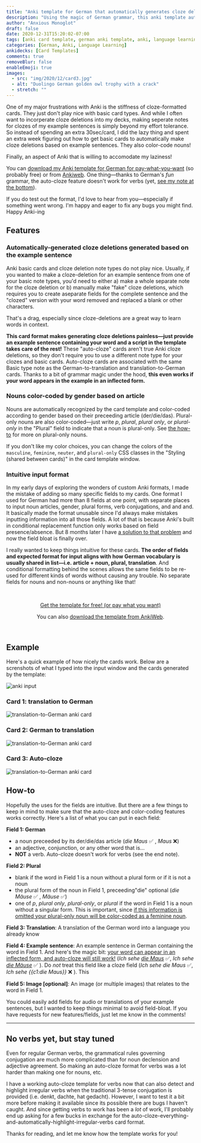 ```yaml
---
title: "Anki template for German that automatically generates cloze deletions and color-codes nouns"
description: "Using the magic of German grammar, this anki template automatically color-codes nouns by gender and generates cloze deletions without extra clicks or note types—just enter the word and an example sentence."
author: "Anxious Monoglot"
draft: false
date: 2020-12-31T15:20:02-07:00
tags: [anki card template, german anki template, anki, language learning]
categories: [German, Anki, Language Learning]
ankidecks: [Card Templates]
comments: true
removeBlur: false
enableEmoji: true
images:
  - src: "img/2020/12/card3.jpg"
  - alt: "Duolingo German golden owl trophy with a crack"
  - stretch: ""
---
```


One of my major frustrations with Anki is the stiffness of cloze-formatted cards. They just don't play nice with basic card types. And while I often want to incorperate cloze deletions into my decks, making seperate notes for clozes of my example sentences is simply beyond my effort tolerance.  So instead of spending an extra 30sec/card, I did the lazy thing and spent an extra week figuring out how to get basic cards to automatically make cloze deletions based on example sentences. They also color-code nouns!

Finally, an aspect of Anki that is willing to accomodate my laziness!

You can [download my Anki template for German for pay-what-you-want](https://gum.co/monoglotanxiety-autocloze-nouns-etc) (so probably free) or from [Ankiweb](https://ankiweb.net/shared/info/1483890412). One thing—thanks to German's *fun* grammar, the auto-cloze feature doesn't work for verbs (yet, [see my note at the bottom](#no-verbs-yet-but-stay-tuned)). 

If you do test out the format, I'd love to hear from you—especially if something went wrong. I'm happy and eager to fix any bugs you might find. Happy Anki-ing

## Features

### Automatically-generated cloze deletions generated based on the example sentence

Anki basic cards and cloze deletion note types do not play nice. Usually, if you wanted to make a cloze-deletion for an example sentence from one of your basic note types, you'd need to either a) make a whole separate note for the cloze deletion or b) manually make "fake" cloze deletions, which requires you to create aseparate fields for the complete sentence and the "clozed" version with your word removed and replaced a blank or other characters.

That's a drag, especially since cloze-deletions are a great way to learn words in context. 

**This card format makes generating cloze deletions painless—just provide an example sentence containing your word and a script in the template takes care of the rest!** These "auto-cloze" cards aren't true Anki cloze deletions, so they don't require you to use a different note type for your clozes and basic cards. Auto-cloze cards are associated with the same Basic type note as the German-to-translation and translation-to-German cards. Thanks to a bit of grammar magic under the hood, **this even works if your word appears in the example in an inflected form.** 

### Nouns color-coded by gender based on article

Nouns are automatically recognized by the card template and color-coded according to gender based on their preceeding article (der/die/das). Plural-only nouns are also color-coded—just write *p*, *plural*, *plural only*, or *plural-only* in the "Plural" field to indicate that a noun is plural-only. See [the how-to](#how-to) for more on plural-only nouns. 

If you don't like my color choices, you can change the colors of the `masculine`, `feminine`, `neuter`, and `plural-only`  CSS classes in the "Styling (shared between cards)" in the card template window.

### Intuitive input format 

In my early days of exploring the wonders of custom Anki formats, I made the mistake of adding so many specific fields to my cards. One format I used for German had more than 8 fields at one point, with separate places to input noun articles, gender, plural forms, verb conjugations, and and and. It basically made the format unusable since I'd always make mistakes inputting information into all those fields. A lot of that is because Anki's built in conditional replacement function only works based on field presence/absence. But 8 months later I have [a solution to that problem](/blog/conditional-formatting-based-on-field-content-for-anki-flashcards/) and now the field bloat is finally over. 

I really wanted to keep things intuitive for these cards. **The order of fields and expected format for input aligns with how German vocabulary is usually shared in list—i.e. article + noun, plural, translation**. And conditional formatting behind the scenes allows the same fields to be re-used for different kinds of words without causing any trouble. No separate fields for nouns and non-nouns or anything like that!

<br>

<center>

<script src="https://gumroad.com/js/gumroad.js"></script>
<a class="gumroad-button" href="https://gum.co/TOguD" target="_blank">Get the template for free! (or pay what you want)</a>

You can also [download the template from AnkiWeb](https://ankiweb.net/shared/info/1483890412).

</center>

<br>

## Example

Here's a quick example of how nicely the cards work. Below are a screnshots of what I typed into the input window and the cards generated by the template:

![anki input](/img/2020/12/fieldpreview.png)

### Card 1: translation to German

![translation-to-German anki card](/img/2020/12/card1.jpg)

### Card 2: German to translation

![translation-to-German anki card](/img/2020/12/card2.jpg)

### Card 3: Auto-cloze

![translation-to-German anki card](/img/2020/12/card3.jpg)

## How-to

Hopefully the uses for the fields are intuitive. But there are a few things to keep in mind to make sure that the auto-cloze and color-coding features works correctly. Here's a list of what you can put in each field:

**Field 1: German**

* a noun preceeded by its der/die/das article (*die Maus* :white_check_mark: , *Maus* :x:)
* an adjective, conjunction, or any other word that is…
* **NOT** a verb. Auto-cloze doesn't work for verbs (see the end note).

**Field 2: Plural**

* blank if the word in Field 1 is a noun without a plural form or if it is not a noun
* the plural form of the noun in Field 1, preceeding"die" optional (*die Mäuse* :white_check_mark: , *Mäuse* :white_check_mark:)
* one of *p*, *plural only*, *plural-only*, or *plural* if the word in Field 1 is a noun without a singular form. This is important, since <u>if this information is omitted your plural-only noun will be color-coded as a feminine noun</u>. 

**Field 3: Translation**: A translation of the German word into a language you already know

**Field 4: Example sentence**: An example sentence in German containing the word in Field 1. And here's the magic bit: <u>your word can appear in an inflected form, and auto-cloze will still work!</u> (*Ich sehe <u>die Maus*</u> :white_check_mark:, *Ich sehe <u>die Mäuse*</u> :white_check_mark: ). Do *not* treat this field like a cloze field (*Ich sehe die Maus* :white_check_mark:, *Ich sehe {{c1:die Maus}}* :x: ). This 

**Field 5: Image [optional]**: An image (or multiple images) that relates to the word in Field 1.

You could easily add fields for audio or translations of your example sentences, but I wanted to keep things minimal to avoid field-bloat. If you have requests for new features/fields, just let me know in the comments!

---

## No verbs yet, but stay tuned

Even for regular German verbs, the grammatical rules governing conjugation are much more complicated than for noun declension and adjective agreement. So making an auto-cloze format for verbs was a lot harder than making one for nouns, etc.

I have a working auto-cloze template for verbs now that can also detect and highlight irregular verbs when the traditional 3-tense conjugation is provided (i.e. denkt, dachte, hat gedacht). However, I want to test it a bit more before making it available since its possible there are bugs I haven't caught. And since getting verbs to work has been a *lot* of work, I'll probably end up asking for a few bucks in exchange for the auto-cloze-everything-and-automatically-highlight-irregular-verbs card format.

Thanks for reading, and let me know how the template works for you!